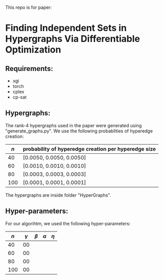This repo is for paper: 
# Finding Independent Sets in Hypergraphs Via Differentiable Optimization

## Requirements: 
- xgi
- torch
- cplex 
- cp-sat

## Hypergraphs:
The rank-4 hypergraphs used in the paper were generated using "generate_graphs.py". 
We use the following probablities of hyperedge creation: 

| $n$     | probability of hyperedge creation per hyperedge size | 
|----------|-----|
| 40    | [0.0050, 0.0050, 0.0050]  | 
| 60      | [0.0010, 0.0010, 0.0010]  | 
| 80    | [0.0003, 0.0003, 0.0003]  | 
| 100  | [0.0001, 0.0001, 0.0001]  | 

The hypergraphs are inside folder "HyperGraphs". 

## Hyper-parameters: 
For our algorihtm, we used the following hyper-parameters: 


| $n$     | $\gamma$ | $\beta$ | $\alpha$ | $\eta$ |
|----------|-----|-|-|-|
| 40    | 00  | 
| 60      | 00 | 
| 80    | 00  | 
| 100  | 00  | 

